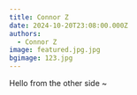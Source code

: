 ```yaml
---
title: Connor Z
date: 2024-10-20T23:08:00.000Z
authors:
  - Connor Z
image: featured.jpg.jpg
bgimage: 123.jpg
---
```

Hello from the other side ~ 
